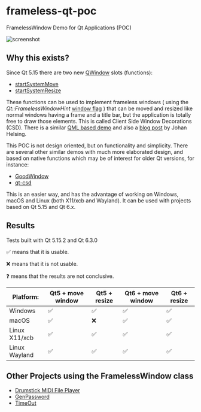 # frameless-qt-poc

FramelessWindow Demo for Qt Applications (POC)

![screenshot](screenshot.png "screenshot")

## Why this exists?

Since Qt 5.15 there are two new [QWindow](https://doc.qt.io/qt-5/qwindow.html) slots (functions):
* [startSystemMove](https://doc.qt.io/qt-5/qwindow.html#startSystemMove)
* [startSystemResize](https://doc.qt.io/qt-5/qwindow.html#startSystemResize)

These functions can be used to implement frameless windows ( using the *Qt::FramelessWindowHint*
[window flag](https://doc.qt.io/qt-5/qt.html#WindowType-enum) ) that can be moved and resized
like normal windows having a frame and a title bar, but the application is totally free to
draw those elements. This is called Client Side Window Decorations (CSD).
There is a similar [QML based demo](https://github.com/johanhelsing/qt-csd-demo)
and also a [blog post](https://www.qt.io/blog/custom-window-decorations) by Johan Helsing.

This POC is not design oriented, but on functionality and simplicity. There are several other similar
demos with much more elaborated design, and based on native functions which may be of interest for
older Qt versions, for instance:
* [GoodWindow](https://github.com/antonypro/QGoodWindow)
* [qt-csd](https://github.com/Longhanks/qt-csd)

This is an easier way, and has the advantage of working on Windows, macOS and Linux (both X11/xcb and
Wayland). It can be used with projects based on Qt 5.15 and Qt 6.x.

## Results

Tests built with Qt 5.15.2 and Qt 6.3.0

:white_check_mark: means that it is usable.

:x: means that it is not usable.

:question: means that the results are not conclusive.

| Platform:      | Qt5 + move window  | Qt5 + resize       | Qt6 + move window  | Qt6 + resize       |
| -------------- | ------------------ | ------------------ | ------------------ | ------------------ |
| Windows        | :white_check_mark: | :white_check_mark: | :white_check_mark: | :white_check_mark: |
| macOS          | :white_check_mark: | :x:                | :white_check_mark: | :white_check_mark: |
| Linux X11/xcb  | :white_check_mark: | :white_check_mark: | :white_check_mark: | :white_check_mark: |
| Linux Wayland  | :white_check_mark: | :white_check_mark: | :white_check_mark: | :white_check_mark: |

## Other Projects using the FramelessWindow class

* [Drumstick MIDI File Player](https://github.com/pedrolcl/dmidiplayer)
* [GenPassword](https://github.com/CM0use/GenPassword)
* [TimeOut](https://github.com/CM0use/TimeOut)
